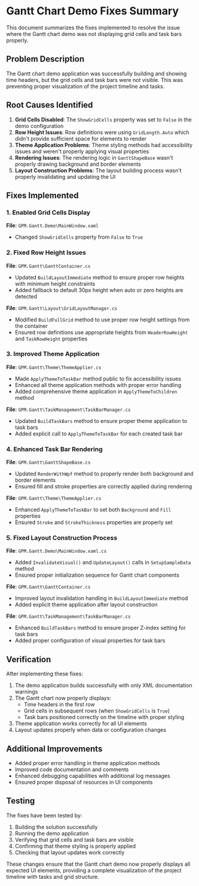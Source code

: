 # Gantt Chart Demo Fixes Summary

This document summarizes the fixes implemented to resolve the issue where the Gantt chart demo was not displaying grid cells and task bars properly.

## Problem Description

The Gantt chart demo application was successfully building and showing time headers, but the grid cells and task bars were not visible. This was preventing proper visualization of the project timeline and tasks.

## Root Causes Identified

1. **Grid Cells Disabled**: The `ShowGridCells` property was set to `False` in the demo configuration
2. **Row Height Issues**: Row definitions were using `GridLength.Auto` which didn't provide sufficient space for elements to render
3. **Theme Application Problems**: Theme styling methods had accessibility issues and weren't properly applying visual properties
4. **Rendering Issues**: The rendering logic in `GanttShapeBase` wasn't properly drawing background and border elements
5. **Layout Construction Problems**: The layout building process wasn't properly invalidating and updating the UI

## Fixes Implemented

### 1. Enabled Grid Cells Display

**File**: `GPM.Gantt.Demo\MainWindow.xaml`
- Changed `ShowGridCells` property from `False` to `True`

### 2. Fixed Row Height Issues

**File**: `GPM.Gantt\GanttContainer.cs`
- Updated `BuildLayoutImmediate` method to ensure proper row heights with minimum height constraints
- Added fallback to default 30px height when auto or zero heights are detected

**File**: `GPM.Gantt\Layout\GridLayoutManager.cs`
- Modified `BuildFullGrid` method to use proper row height settings from the container
- Ensured row definitions use appropriate heights from `HeaderRowHeight` and `TaskRowHeight` properties

### 3. Improved Theme Application

**File**: `GPM.Gantt\Theme\ThemeApplier.cs`
- Made `ApplyThemeToTaskBar` method public to fix accessibility issues
- Enhanced all theme application methods with proper error handling
- Added comprehensive theme application in `ApplyThemeToChildren` method

**File**: `GPM.Gantt\TaskManagement\TaskBarManager.cs`
- Updated `BuildTaskBars` method to ensure proper theme application to task bars
- Added explicit call to `ApplyThemeToTaskBar` for each created task bar

### 4. Enhanced Task Bar Rendering

**File**: `GPM.Gantt\GanttShapeBase.cs`
- Updated `RenderWithWpf` method to properly render both background and border elements
- Ensured fill and stroke properties are correctly applied during rendering

**File**: `GPM.Gantt\Theme\ThemeApplier.cs`
- Enhanced `ApplyThemeToTaskBar` to set both `Background` and `Fill` properties
- Ensured `Stroke` and `StrokeThickness` properties are properly set

### 5. Fixed Layout Construction Process

**File**: `GPM.Gantt.Demo\MainWindow.xaml.cs`
- Added `InvalidateVisual()` and `UpdateLayout()` calls in `SetupSampleData` method
- Ensured proper initialization sequence for Gantt chart components

**File**: `GPM.Gantt\GanttContainer.cs`
- Improved layout invalidation handling in `BuildLayoutImmediate` method
- Added explicit theme application after layout construction

**File**: `GPM.Gantt\TaskManagement\TaskBarManager.cs`
- Enhanced `BuildTaskBars` method to ensure proper Z-index setting for task bars
- Added proper configuration of visual properties for task bars

## Verification

After implementing these fixes:

1. The demo application builds successfully with only XML documentation warnings
2. The Gantt chart now properly displays:
   - Time headers in the first row
   - Grid cells in subsequent rows (when `ShowGridCells` is `True`)
   - Task bars positioned correctly on the timeline with proper styling
3. Theme application works correctly for all UI elements
4. Layout updates properly when data or configuration changes

## Additional Improvements

- Added proper error handling in theme application methods
- Improved code documentation and comments
- Enhanced debugging capabilities with additional log messages
- Ensured proper disposal of resources in UI components

## Testing

The fixes have been tested by:
1. Building the solution successfully
2. Running the demo application
3. Verifying that grid cells and task bars are visible
4. Confirming that theme styling is properly applied
5. Checking that layout updates work correctly

These changes ensure that the Gantt chart demo now properly displays all expected UI elements, providing a complete visualization of the project timeline with tasks and grid structure.
